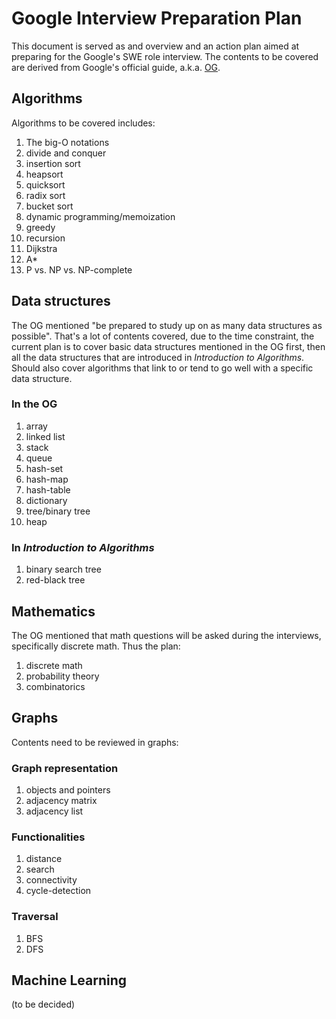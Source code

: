 # Google Interview Preparation Plan

This document is served as and overview and an action plan aimed at preparing for the Google's SWE role interview. The contents to be covered are derived from Google's official guide, a.k.a. [OG](OG.pdf). 

## Algorithms

Algorithms to be covered includes:

1. The big-O notations
2. divide and conquer
3. insertion sort
4. heapsort
5. quicksort
6. radix sort
7. bucket sort
8. dynamic programming/memoization
9. greedy
10. recursion
11. Dijkstra
12. A*
13. P vs. NP vs. NP-complete

## Data structures

The OG mentioned "be prepared to study up on as many data structures as possible". That's a lot of contents covered, due to the time constraint, the current plan is to cover basic data structures mentioned in the OG first, then all the data structures that are introduced in *Introduction to Algorithms*. Should also cover algorithms that link to or tend to go well with a specific data structure.

### In the OG
1. array
2. linked list
3. stack
4. queue
5. hash-set
6. hash-map
7. hash-table
8. dictionary
9. tree/binary tree
10. heap

### In *Introduction to Algorithms*

1. binary search tree
2. red-black tree

## Mathematics

The OG mentioned that math questions will be asked during the interviews, specifically discrete math. Thus the plan:

1. discrete math
2. probability theory
3. combinatorics

## Graphs

Contents need to be reviewed in graphs:

### Graph representation

1. objects and pointers
2. adjacency matrix
3. adjacency list

### Functionalities

1. distance
2. search
3. connectivity
4. cycle-detection

### Traversal

1. BFS
2. DFS

## Machine Learning 

(to be decided)